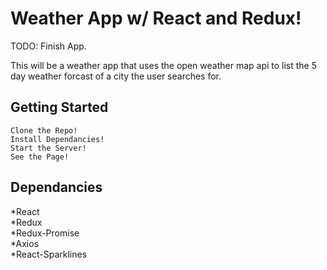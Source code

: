 # Weather App w/ React and Redux!

TODO: Finish App.

This will be a weather app that uses the open weather map api to list the 5 day weather forcast of a city the user searches for. 

## Getting Started

```
Clone the Repo!
Install Dependancies!
Start the Server!
See the Page!
```

## Dependancies

*React  
*Redux  
*Redux-Promise  
*Axios  
*React-Sparklines  